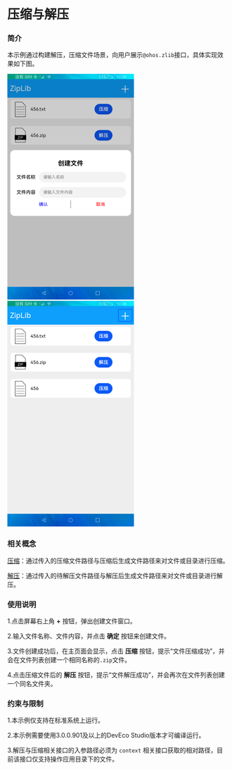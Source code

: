 # 压缩与解压

### 简介

本示例通过构建解压，压缩文件场景，向用户展示`@ohos.zlib`接口，具体实现效果如下图。

<img src="./screenshots/device/create.png" style="zoom:50%;" />

<img src="./screenshots/device/main.png" alt="main" style="zoom:50%;" />

### 相关概念

[压缩](https://gitee.com/openharmony/docs/blob/master/zh-cn/application-dev/reference/apis/js-apis-zlib.md#zlibzipfile)：通过传入的压缩文件路径与压缩后生成文件路径来对文件或目录进行压缩。

[解压](https://gitee.com/openharmony/docs/blob/master/zh-cn/application-dev/reference/apis/js-apis-zlib.md#zlibunzipfile)：通过传入的待解压文件路径与解压后生成文件路径来对文件或目录进行解压。

### 使用说明

1.点击屏幕右上角 **+** 按钮，弹出创建文件窗口。

2.输入文件名称、文件内容，并点击 **确定** 按钮来创建文件。

3.文件创建成功后，在主页面会显示，点击 **压缩** 按钮，提示“文件压缩成功”，并会在文件列表创建一个相同名称的`.zip`文件。

4.点击压缩文件后的 **解压** 按钮，提示“文件解压成功”，并会再次在文件列表创建一个同名文件夹。

### 约束与限制

1.本示例仅支持在标准系统上运行。

2.本示例需要使用3.0.0.901及以上的DevEco Studio版本才可编译运行。

3.解压与压缩相关接口的入参路径必须为 `context` 相关接口获取的相对路径，目前该接口仅支持操作应用目录下的文件。